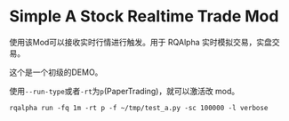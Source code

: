 # Simple A Stock Realtime Trade Mod
使用该Mod可以接收实时行情进行触发。用于 RQAlpha 实时模拟交易，实盘交易。

这个是一个初级的DEMO。

使用`--run-type`或者`-rt`为`p`(PaperTrading)，就可以激活改 mod。

```
rqalpha run -fq 1m -rt p -f ~/tmp/test_a.py -sc 100000 -l verbose
```

